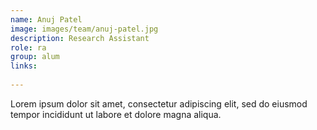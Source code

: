```yaml
---
name: Anuj Patel
image: images/team/anuj-patel.jpg
description: Research Assistant
role: ra
group: alum
links:
    
---
```


Lorem ipsum dolor sit amet, consectetur adipiscing elit, sed do eiusmod tempor incididunt ut labore et dolore magna aliqua.
